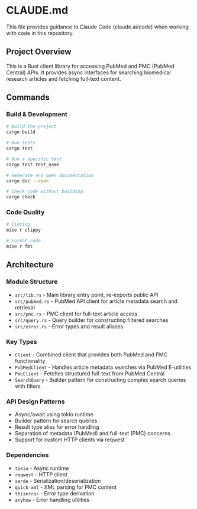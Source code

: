 # CLAUDE.md

This file provides guidance to Claude Code (claude.ai/code) when working with code in this repository.

## Project Overview

This is a Rust client library for accessing PubMed and PMC (PubMed Central) APIs. It provides async interfaces for searching biomedical research articles and fetching full-text content.

## Commands

### Build & Development

```bash
# Build the project
cargo build

# Run tests
cargo test

# Run a specific test
cargo test test_name

# Generate and open documentation
cargo doc --open

# Check code without building
cargo check
```

### Code Quality

```bash
# linting
mise r clippy

# Format code
mise r fmt
```

## Architecture

### Module Structure

- `src/lib.rs` - Main library entry point, re-exports public API
- `src/pubmed.rs` - PubMed API client for article metadata search and retrieval
- `src/pmc.rs` - PMC client for full-text article access
- `src/query.rs` - Query builder for constructing filtered searches
- `src/error.rs` - Error types and result aliases

### Key Types

- `Client` - Combined client that provides both PubMed and PMC functionality
- `PubMedClient` - Handles article metadata searches via PubMed E-utilities
- `PmcClient` - Fetches structured full-text from PubMed Central
- `SearchQuery` - Builder pattern for constructing complex search queries with filters

### API Design Patterns

- Async/await using tokio runtime
- Builder pattern for search queries
- Result<T> type alias for error handling
- Separation of metadata (PubMed) and full-text (PMC) concerns
- Support for custom HTTP clients via reqwest

### Dependencies

- `tokio` - Async runtime
- `reqwest` - HTTP client
- `serde` - Serialization/deserialization
- `quick-xml` - XML parsing for PMC content
- `thiserror` - Error type derivation
- `anyhow` - Error handling utilities
